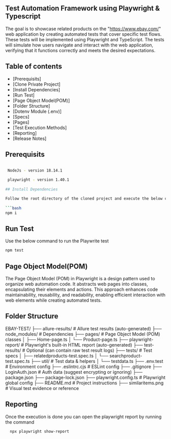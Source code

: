 ## Test Automation Framework using Playwright & Typescript

The goal is to showcase related products on the "https://www.ebay.com/" web application by creating automated tests that cover specific test flows. These tests will be implemented using Playwright and TypeScript. The tests will simulate how users navigate and interact with the web application, verifying that it functions correctly and meets the desired expectations.

## Table of contents
- [Prerequisits]
- [Clone Private Project]
- [Install Dependencies]
- [Run Test]
- [Page Object Model(POM)]
- [Folder Structure]
- [Dotenv Module (.env)] 
- [Specs]
- [Pages] 
- [Test Execution Methods]
- [Reporting]
- [Release Notes]


## Prerequisits

```bash

 NodeJs - version 18.14.1

 playwright - version 1.40.1
 
## Install Dependencies

Follow the root directory of the cloned project and execute the below command to install node modules 
 
```bash
npm i
```

## Run Test

Use the below command to run the Playwrite test

```bash
npm test
```


## Page Object Model(POM)


The Page Object Model (POM) in Playwright is a design pattern used to organize web automation code. It abstracts web pages into classes, encapsulating their elements and actions. This approach enhances code maintainability, reusability, and readability, enabling efficient interaction with web elements while creating automated tests.


## Folder Structure
EBAY-TEST/
├── allure-results/              # Allure test results (auto-generated)
├── node_modules/                # Dependencies
├── pages/                       # Page Object Model (POM) classes
│   ├── Home-page.ts
│   └── Product-page.ts
├── playwright-report/          # Playwright's built-in HTML report (auto-generated)
├── test-results/               # Optional (can contain raw test result logs)
├── tests/                      # Test specs
│   ├── relatedproducts-test.spec.ts
│   └── searchproduct-test.spec.ts
├── util/                       # Test data & helpers
│   └── testdata.ts
├── .env.test                   # Environment config
├── .eslintrc.cjs               # ESLint config
├── .gitignore
├── LoginAuth.json              # Auth data (suggest encrypting or ignoring)
├── package.json
├── package-lock.json
├── playwright.config.ts        # Playwright global config
├── README.md                   # Project instructions
├── similaritems.png            # Visual test evidence or reference




## Reporting


Once the execution is done you can open the playwright report by running the command
```
  npx playwright show-report
```